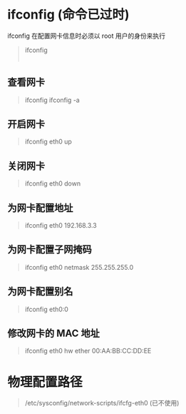 # ifconfig  (命令已过时)
ifconfig 在配置网卡信息时必须以 root 用户的身份来执行
> ifconfig <interface> <option>
## 查看网卡
> ifconfig
> ifconfig -a
## 开启网卡
> ifconfig eth0 up
## 关闭网卡
> ifconfig eth0 down
## 为网卡配置地址
> ifconfig eth0 192.168.3.3
## 为网卡配置子网掩码
> ifconfig eth0 netmask 255.255.255.0
## 为网卡配置别名
> ifconfig eth0:0
## 修改网卡的 MAC 地址
> ifconfig eth0 hw ether 00:AA:BB:CC:DD:EE

# 物理配置路径
> /etc/sysconfig/network-scripts/ifcfg-eth0
(已不使用)
